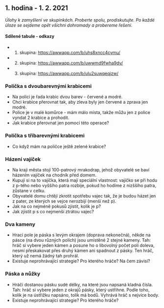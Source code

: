 ## 1. hodina - 1. 2. 2021

*Úlohy k zamyšlení ve skupinkách. Proberte spolu, prodiskutujte. Po každé úloze se sejdeme opět všichni dohromady a probereme řešení.*

#### Sdílené tabule - odkazy
- 1. skupina: https://awwapp.com/b/uhs8xncc4cymu/
- 2. skupina: https://awwapp.com/b/uwwmd9fwha9dv/
- 3. skupina: https://awwapp.com/b/ulu2suwqeqjzw/

### Polička s dvoubarevnými krabicemi
- Na polici je řada krabic dvou barev - červené a modré.
- Chci krabice přerovnat tak, aby zleva byly jen červené a zprava jen modré.
- Police je v malé komůrce - mám málo místa, takže můžu jen z police vyndat 2 krabice a prohodit.
- Jak krabice přerovnat jen pomocí této operace?

### Polička s tříbarevnými krabicemi
- Co když mám na poličce ještě zelené krabice?

### Házení vajíček
- Na kraji města stojí 100-patrový mrakodrap, jehož obyvatelé se baví házením vajíček na chodník před domem.
- Kupují si na to vajíčka, která mají speciální vlastnost: vajíčko se při hodu z p-tého nebo vyššího patra rozbije, pokud ho hodíme z nizššího patra, zůstane v celku.
- Obyvatelé domu chtějí zkrotit spotřebu vajec tak, že je budou házet jen z pater, ze kterých se vejce nerozbijí (menší než p).
- Jak na co nejméně pokusů zjistit, kolik je p?
- Jak zjistit p s co nejmenší ztrátou vajec?

### Dva kameny
- Hrací pole je páska s levým okrajem (doprava nekonečná), někde na pásce (na dvou různých polích) jsou umístěné 2 stejné kameny. Tah: hráč si vybere jeden kámen a posune ho o libovolný počet polí doleva, nesmí přeskakovat přes druhý kámen ani spadnout z pásky. Ten hráč, který už nemá žádný tah prohrál. 
- Existuje neprohrávající strategie? Pro kterého hráče? Na čem závisí?

### Páska a nůžky
- Hráči dostanou pásku sudé délky, na které jsou napsaná kladná čísla. Tah: hráč si vybere jeden z okrajů pásky, který ustřihne. Podle toho, kolik je na ústřižku napsáno, tolik má bodů. Vyhrává hráč s nejvíce body.
- Existuje neprohrávající strategie? Pro kterého hráče?
